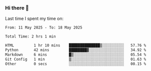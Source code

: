 ### Hi there 👋

<!--
**Grav1tum/Grav1tum** is a ✨ _special_ ✨ repository because its `README.md` (this file) appears on your GitHub profile.

Here are some ideas to get you started:

- 🔭 I’m currently working on ...
- 🌱 I’m currently learning ...
- 👯 I’m looking to collaborate on ...
- 🤔 I’m looking for help with ...
- 💬 Ask me about ...
- 📫 How to reach me: ...
- 😄 Pronouns: ...
- ⚡ Fun fact: ...
-->
Last time I spent my time on:
<!--START_SECTION:waka-->

```txt
From: 11 May 2025 - To: 18 May 2025

Total Time: 2 hrs 1 min

HTML         1 hr 10 mins    ██████████████▒░░░░░░░░░░   57.76 %
Python       42 mins         ████████▓░░░░░░░░░░░░░░░░   34.92 %
Markdown     6 mins          █▒░░░░░░░░░░░░░░░░░░░░░░░   05.54 %
Git Config   1 min           ▒░░░░░░░░░░░░░░░░░░░░░░░░   01.63 %
Other        0 secs          ░░░░░░░░░░░░░░░░░░░░░░░░░   00.15 %
```

<!--END_SECTION:waka-->
